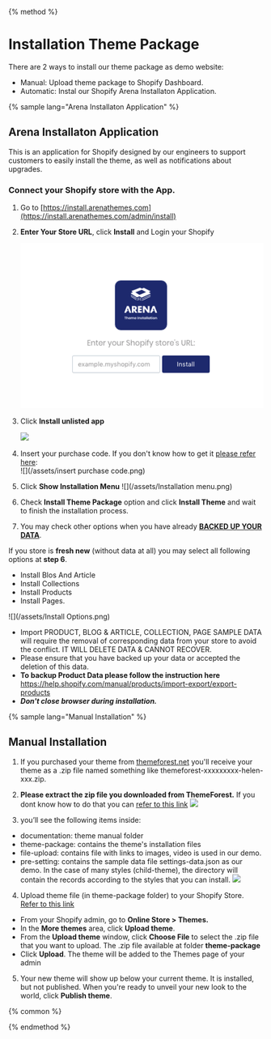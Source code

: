 {% method %}

# Installation Theme Package

There are 2 ways to install our theme package as demo website: 
* Manual: Upload theme package to Shopify Dashboard.
* Automatic: Instal our Shopify Arena Installaton Application.

{% sample lang="Arena Installaton Application" %}
## Arena Installaton Application
This is an application for Shopify designed by our engineers to support customers to easily install the theme, as well as notifications about upgrades.

### Connect your Shopify store with the App.

1. Go to [https://install.arenathemes.com](https://install.arenathemes.com/admin/install)

2. **Enter Your Store URL**, click **Install** and Login your Shopify
   
   ![](/assets/install-app.png)

3. Click **Install unlisted app**
   
   ![](/assets/install.png)

4. Insert your purchase code. If you don't know how to get it [please refer here](https://arenathemes.freshdesk.com/support/solutions/articles/6000116407-how-to-find-your-themeforest-item-purchase-code ):  
   ![](/assets/insert purchase code.png)

5. Click **Show Installation Menu** 
![](/assets/Installation menu.png)

6. Check **Install Theme Package** option and click **Install Theme** and wait to finish the installation process.
7. You may check other options when you have already **[BACKED UP YOUR DATA](https://help.shopify.com/en/manual/sell-online/online-store/how-do-i-duplicate-my-store)**.
 
 If you store is **fresh new** (without data at all) you may select all following options at **step 6**.
 
 * Install Blos And Article
 * Install Collections
 * Install Products
 * Install Pages.

![](/assets/Install Options.png)

 * Import PRODUCT, BLOG & ARTICLE, COLLECTION, PAGE SAMPLE DATA will require the removal of corresponding data from your store to avoid the conflict. IT WILL DELETE DATA & CANNOT RECOVER.
 * Please ensure that you have backed up your data or accepted the deletion of this data.
 * **To backup Product Data please follow the instruction here** 
https://help.shopify.com/manual/products/import-export/export-products
 * **_Don't close browser during installation._**


{% sample lang="Manual Installation" %}
## Manual Installation
1. If you purchased your theme from [themeforest.net](https://www.themeforest.net/) you'll receive your theme as a .zip file named something like themeforest-xxxxxxxxx-helen-xxx.zip.

2. **Please extract the zip file you downloaded from ThemeForest.** If you dont know how to do that you can [refer to this link](https://arenathemes.freshdesk.com/support/solutions/articles/6000177905-how-to-fix-shopify-theme-upload-error-arenathemes)
![](/assets/file-download.png)

3. you’ll see the following items inside:
 * documentation: theme manual folder
 * theme-package: contains the theme's installation files
 * file-upload: contains file with links to images, video is used in our demo.
 * pre-setting: contains the sample data file settings-data.json as our demo. In the case of many styles (child-theme), the directory will contain the records according to the styles that you can install.
![](/assets/pizzaro-file-unzip.png)

4. Upload theme file (in theme-package folder) to your Shopify Store. [Refer to this link](https://help.shopify.com/en/manual/using-themes/adding-themes#upload-a-theme-file-from-your-computer)
 * From your Shopify admin, go to  **Online Store &gt; Themes.**
 * In the **More themes** area, click **Upload theme**.
 * From the **Upload theme** window, click **Choose File** to select the .zip file that you want to upload. The .zip file available at folder **theme-package**
 * Click **Upload**. The theme will be added to the Themes page of your admin
5. Your new theme will show up below your current theme. It is installed, but not published. When you're ready to unveil your new look to the world, click **Publish theme**.

{% common %}


{% endmethod %}

